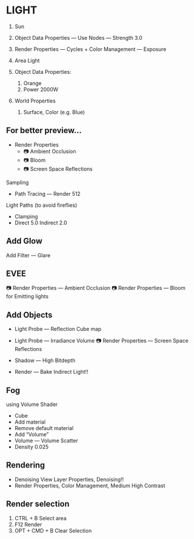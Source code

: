 # LIGHT

1. Sun
2. Object Data Properties — Use Nodes — Strength 3.0
3. Render Properties — Cycles + Color Management — Exposure

2. Area Light
3. Object Data Properties:
    1. Orange
    2. Power 2000W

1. World Properties
    1. Surface, Color (e.g. Blue)

## For better preview…
* Render Properties
    * 📷 Ambient Occlusion
    * 📷 Bloom
    * 📷 Screen Space Reflections

Sampling
+ Path Tracing — Render 512

Light Paths (to avoid fireflies)
+ Clamping
+ Direct 5.0
Indirect 2.0

## Add Glow

Add Filter — Glare

## EVEE
📷 Render Properties —  Ambient Occlusion
📷 Render Properties — Bloom for Emitting lights

## Add Objects
+ Light Probe — Reflection Cube map
+ Light Probe — Irradiance Volume
📷 Render Properties — Screen Space Reflections

+ Shadow — High Bitdepth
+ Render — Bake Indirect Light!!

## Fog
using Volume Shader

+ Cube
+ Add material 
+ Remove default material
+ Add “Volume”
+ Volume — Volume Scatter
+ Density 0.025

## Rendering

+ Denoising View Layer Properties, Denoising!!
+ Render Properties, Color Management, Medium High Contrast

## Render selection
1. CTRL + B Select area
2. F12 Render
3. OPT + CMD + B Clear Selection